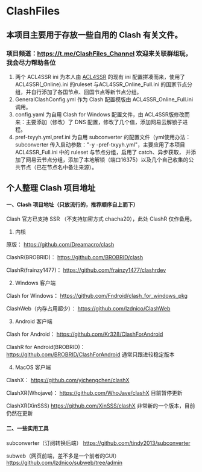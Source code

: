 # ClashFiles

## 本项目主要用于存放一些自用的 Clash 有关文件。

### 项目频道：https://t.me/ClashFiles_Channel 欢迎来关联群组玩，我会尽力帮助各位

1. 两个 ACL4SSR ini 为本人由 [ACL4SSR](https://github.com/ACL4SSR/ACL4SSR) 的现有 ini 配置拼凑而来，使用了ACL4SSR(_Online).ini 的ruleset 与ACL4SSR_Online_Full.ini 的国家节点分组，并自行添加了各国节点、回国节点等新节点分组。
2. GeneralClashConfig.yml 作为 Clash 配置模版由 ACL4SSR_Online_Full.ini 调用。
3. config.yaml 为自用 Clash for Windows 配置文件，由 ACL4SSR版修改而来：主要添加（修改）了 DNS 配置，修改了几个值，添加网易云解锁子进程。
4. pref-txyyh.yml,pref.ini 为自用 subconverter 的配置文件（yml使用办法：subconverter 传入启动参数："-y -pref-txyyh.yml"，主要应用了本项目 ACL4SSR_Full.ini 中的 ruleset 与节点分组，启用了 catch、异步获取， 并添加了网易云节点分组，添加了本地解锁（端口16375）以及几个自己收集的公共节点（已在节点名中备注来源）。

## 个人整理 Clash 项目地址

#### 一、Clash 项目地址（只放流行的，推荐顺序自上而下）
Clash 官方已支持 SSR （不支持加密方式 chacha20），此处 ClashR 仅作备用。


1. 内核

原版：
https://github.com/Dreamacro/clash

ClashR(BROBRID)：
https://github.com/BROBRID/clash

ClashR(frainzy1477)：
https://github.com/frainzy1477/clashrdev

2. Windows 客户端

Clash for Windows：
https://github.com/Fndroid/clash_for_windows_pkg

ClashWeb（内存占用超少）：
https://github.com/lzdnico/ClashWeb

3. Android 客户端

Clash for Android：
https://github.com/Kr328/ClashForAndroid

ClashR for Android(BROBRID)：
https://github.com/BROBRID/ClashForAndroid
通常只跟进较稳定版本

4. MacOS 客户端

ClashX：
https://github.com/yichengchen/clashX

ClashXR(Whojave)：
https://github.com/WhoJave/clashX
目前暂停更新

ClashXR(XinSSS)
https://github.com/XinSSS/clashX
非常新的一个版本，目前仍然在更新

#### 二、一些实用工具

subconverter（订阅转换后端）
https://github.com/tindy2013/subconverter

subweb（网页前端，差不多是一个前者的GUI）
https://github.com/lzdnico/subweb/tree/admin

